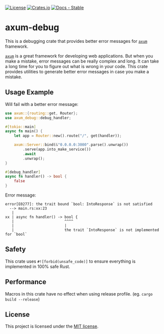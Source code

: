 [![License](https://img.shields.io/crates/l/axum-debug)](https://choosealicense.com/licenses/mit/)
[![Crates.io](https://img.shields.io/crates/v/axum-debug)](https://crates.io/crates/axum-debug)
[![Docs - Stable](https://img.shields.io/crates/v/axum-debug?color=blue&label=docs)](https://docs.rs/axum-debug/)

# axum-debug

This is a debugging crate that provides better error messages for [`axum`]
framework.

[`axum`] is a great framework for developing web applications. But when you
make a mistake, error messages can be really complex and long. It can take a
long time for you to figure out what is wrong in your code. This crate provides
utilities to generate better error messages in case you make a mistake.

## Usage Example

Will fail with a better error message:

```rust
use axum::{routing::get, Router};
use axum_debug::debug_handler;

#[tokio::main]
async fn main() {
    let app = Router::new().route("/", get(handler));

    axum::Server::bind(&"0.0.0.0:3000".parse().unwrap())
        .serve(app.into_make_service())
        .await
        .unwrap();
}

#[debug_handler]
async fn handler() -> bool {
    false
}
```

Error message:

```
error[E0277]: the trait bound `bool: IntoResponse` is not satisfied
  --> main.rs:xx:23
   |
xx | async fn handler() -> bool {
   |                       ^^^^
   |                       |
   |                       the trait `IntoResponse` is not implemented for `bool`
```

## Safety

This crate uses `#![forbid(unsafe_code)]` to ensure everything is implemented in 100% safe Rust.

## Performance

Macros in this crate have no effect when using release profile. (eg. `cargo build --release`)

## License

This project is licensed under the [MIT license](LICENSE).

[`axum`]: https://crates.io/crates/axum
